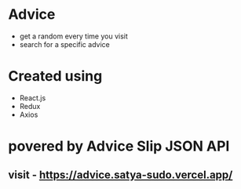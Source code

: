 # Advice 

- get a random every time you visit 
- search for a specific advice

# Created using
- React.js
- Redux 
- Axios

# povered  by Advice Slip JSON API

## visit - https://advice.satya-sudo.vercel.app/
